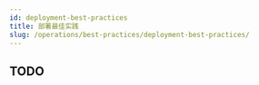 ```yaml
---
id: deployment-best-practices
title: 部署最佳实践
slug: /operations/best-practices/deployment-best-practices/
---
```


## TODO
